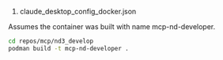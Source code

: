 1. claude_desktop_config_docker.json

Assumes the container was built with name mcp-nd-developer.

```bash
cd repos/mcp/nd3_develop
podman build -t mcp-nd-developer .
```

